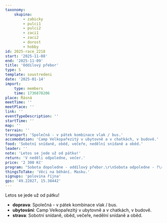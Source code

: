 ```yaml
---
taxonomy:
    skupina:
        - zabicky
        - pulci1
        - pulci2
        - zaci1
        - zaci2
        - dorost
        - hobby
id: 2025-race_2218
start: '2025-11-08'
end: '2025-11-09'
title: 'Oddílový přebor'
type: S
template: soustredeni
date: '2025-01-14'
import:
    type: members
    time: 1736878206
place: Řásná
meetTime: ''
meetPlace: ''
link: ''
eventTypeDescription: ''
startTime: ''
map: ''
terrain: ''
transport: 'Společná - v pátek kombinace vlak / bus.'
accomodation: 'Camp Velkopařezitý v ubytovně a v chatkách, v budově.'
food: 'Sobotní snídaně, oběd, večeře, nedělní snídaně a oběd.'
leader: ''
note: 'Letos se jede už od pátku!'
return: 'V neděli odpoledne, večer.'
price: '2 300 Kč'
program: "Sobota dopoledne - oddílový přebor.\r\nSobota odpoledne - ?\r\nSobota večer - vyhlášení nej. sezóny, oddílového přeboru...\r\nNeděle dopoledne - štafety"
thingsToTake: 'Věci na běhání. Masku.'
signups: 'polovina října'
gps: '49.22827, 15.38442'
---
```


Letos se jede už od pátku!
* **doprava**: Společná - v pátek kombinace vlak / bus.
* **ubytování**: Camp Velkopařezitý v ubytovně a v chatkách, v budově.
* **strava**: Sobotní snídaně, oběd, večeře, nedělní snídaně a oběd.
